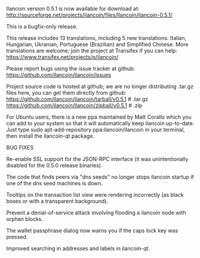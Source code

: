 Ilancoin version 0.5.1 is now available for download at:
http://sourceforge.net/projects/ilancoin/files/Ilancoin/ilancoin-0.5.1/

This is a bugfix-only release.

This release includes 13 translations, including 5 new translations:
Italian, Hungarian, Ukranian, Portuguese (Brazilian) and Simplified Chinese.
More translations are welcome; join the project at Transifex if you can help:
https://www.transifex.net/projects/p/ilancoin/

Please report bugs using the issue tracker at github:
https://github.com/ilancoin/ilancoin/issues

Project source code is hosted at github; we are no longer
distributing .tar.gz files here, you can get them
directly from github:
https://github.com/ilancoin/ilancoin/tarball/v0.5.1  # .tar.gz
https://github.com/ilancoin/ilancoin/zipball/v0.5.1  # .zip

For Ubuntu users, there is a new ppa maintained by Matt Corallo which
you can add to your system so that it will automatically keep
ilancoin up-to-date.  Just type
sudo apt-add-repository ppa:ilancoin/ilancoin
in your terminal, then install the ilancoin-qt package.


BUG FIXES

Re-enable SSL support for the JSON-RPC interface (it was unintentionally
disabled for the 0.5.0 release binaries).

The code that finds peers via "dns seeds" no longer stops ilancoin startup
if one of the dns seed machines is down.

Tooltips on the transaction list view were rendering incorrectly (as black boxes
or with a transparent background).

Prevent a denial-of-service attack involving flooding a ilancoin node with
orphan blocks.

The wallet passphrase dialog now warns you if the caps lock key was pressed.

Improved searching in addresses and labels in ilancoin-qt.
